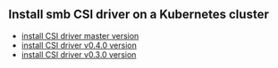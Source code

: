 ## Install smb CSI driver on a Kubernetes cluster

 - [install CSI driver master version](./install-csi-driver-master.md)
 - [install CSI driver v0.4.0 version](./install-csi-driver-v0.4.0.md)
 - [install CSI driver v0.3.0 version](./install-csi-driver-v0.3.0.md)
